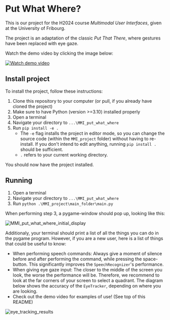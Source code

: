 # Put What Where?
This is our project for the H2024 course *Multimodal User Interfaces*, given at the University of Fribourg.

The project is an adaptation of the classic *Put That There*, where gestures have been replaced with eye gaze.

Watch the demo video by clicking the image below:

[![Watch demo video](https://github.com/tobiverh/MMI_put_what_where/assets/126837440/0ffa956d-d09d-498c-9a3f-dfb9087542ad)](https://youtu.be/Y2lKr7QXI-k)


## Install project
To install the project, follow these instructions:
1. Clone this repository to your computer (or pull, if you already have cloned the project)
2. Make sure to have Python (version >=3.10) installed properly
3. Open a terminal
4. Navigate your directory to `...\MMI_put_what_where`
5. Run `pip install -e .`
   - The `-e` flag installs the project in editor mode, so you can change the source code (within the `MMI_project` folder)
   without having to re-install. If you don't intend to edit anything, running `pip install .` should be sufficient.
   - `.` refers to your current working directory.

You should now have the project installed.

## Running
1. Open a terminal
2. Navigate your directory to `...\MMI_put_what_where`
3. Run `python .\MMI_project\main_folder\main.py`

When performing step 3, a pygame-window should pop up, looking like this:

![MMI_put_what_where_initial_display](https://github.com/tobiverh/MMI_put_what_where/assets/126837440/0ffa956d-d09d-498c-9a3f-dfb9087542ad)

Additionaly, your terminal should print a list of all the things you can do in the pygame program.
However, if you are a new user, here is a list of things that could be useful to know:
- When performing speech commands: Always give a moment of silence before and after performing the command, while pressing the space-button. This significantly improves the `SpeechRecognizer`'s performance.
- When giving eye gaze input: The closer to the middle of the screen you look, the worse the performance will be. Therefore, we recommend to look at the far corners of your screen to select a quadrant. The diagram below shows the accuracy of the `EyeTracker`, depending on where you are looking.
- Check out the demo video for examples of use! (See top of this README)

![eye_tracking_results](https://github.com/tobiverh/MMI_put_what_where/assets/126837440/04598f20-5ec0-4f85-a175-dcb5f22a5de3)
